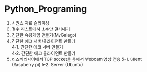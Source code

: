 # Python_Programing

1. 시퀀스 자료 슬라이싱
2. 정수 리스트에서 소수만 걸러내기
3. 간단한 슈팅게임 만들기(MyGalago)
4. 간단한 에코 서버/클라이언트 만들기<br>
4-1. 간단한 에코 서버 만들기<br>
4-2. 간단한 에코 클라이언트 만들기<br>
5. 라즈베리파이에서 TCP socket을 통해서 Webcam 영상 전송
5-1. Client (Raspberry pi)
5-2. Server (Ubuntu)
